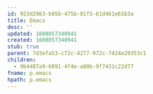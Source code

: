 ```yaml
---
id: 923d2963-b05b-475b-81f5-61d461e61b3a
title: Emacs
desc: ''
updated: 1608057340941
created: 1608057340941
stub: true
parent: 7d3efa53-c72c-4277-972c-7424e29353c1
children:
  - 9b4487a9-6891-4f4e-a80b-9f7431c22d77
fname: p.emacs
hpath: p.emacs
---
```



